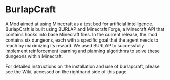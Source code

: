 # BurlapCraft

A Mod aimed at using Minecraft as a test bed for artificial intelligence. BurlapCraft is built using BURLAP and Minecraft Forge, a Minecraft API that contains hooks into base Minecraft files. In the current release, the mod contains six dungeons, each with a specific goal that the agent needs to reach by maximizing its reward. We used BURLAP to successfully implement reinforcement learning and planning algorithms to solve these dungeons within Minecraft.

For detailed instructions on the installation and use of burlapcraft, please see the Wiki, accessed on the righthand side of this page.
